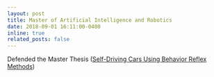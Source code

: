 ```yaml
---
layout: post
title: Master of Artificial Intelligence and Robotics
date: 2018-09-01 16:11:00-0400
inline: true
related_posts: false
---
```


Defended the Master Thesis (<a href="https://www.youtube.com/watch?v=kgy_WGOyk8Q">Self-Driving Cars Using Behavior Reflex Methods</a>)